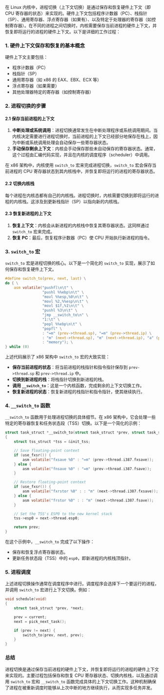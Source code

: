 在 Linux 内核中，进程切换（上下文切换）是通过保存和恢复硬件上下文（即 CPU 寄存器的状态）来实现的。硬件上下文包括程序计数器（PC）、栈指针（SP）、通用寄存器、浮点寄存器（如果有）、以及特定于处理器的寄存器（如控制寄存器）。在不同的进程之间切换时，内核需要保存当前进程的硬件上下文，并恢复即将运行的进程的硬件上下文。以下是详细的工作过程：

### 1. 硬件上下文保存和恢复的基本概念

硬件上下文主要包括：
- 程序计数器（PC）
- 栈指针（SP）
- 通用寄存器（如 x86 的 EAX、EBX、ECX 等）
- 浮点寄存器（如果需要）
- 其他处理器特定的寄存器（如控制寄存器）

### 2. 进程切换的步骤

#### 2.1 保存当前进程的上下文

1. **中断处理或系统调用**：进程切换通常发生在中断处理程序或系统调用期间。当内核决定需要进行进程切换时，当前进程的上下文已经部分地保存在栈上，因为中断或系统调用处理会自动保存一些寄存器状态。
2. **手动保存剩余上下文**：内核会手动保存那些未自动保存的寄存器状态。通常，这个过程由汇编代码实现，并且在内核的调度程序（scheduler）中调用。

在 x86 架构中，内核使用 `switch_to` 宏来完成进程切换，`switch_to` 宏会保存当前进程的 CPU 寄存器状态到其内核栈中，并恢复即将运行的进程的寄存器状态。

#### 2.2 切换内核栈

每个进程在内核态都有自己的内核栈。进程切换时，内核需要切换到即将运行的进程的内核栈。这涉及到更新栈指针（SP）以指向新的内核栈。

#### 2.3 恢复新进程的上下文

1. **恢复上下文**：内核会从新进程的内核栈中恢复其寄存器状态。这同样通过 `switch_to` 宏来完成。
2. **恢复 PC**：最后，恢复程序计数器（PC）使 CPU 开始执行新进程的指令。

### 3. `switch_to` 宏

`switch_to` 宏是进程切换的核心。以下是一个简化的 `switch_to` 实现，展示了如何保存和恢复硬件上下文。

```c
#define switch_to(prev, next, last) \
do { \
    asm volatile("pushfl\n\t" \
                 "pushl %%ebp\n\t" \
                 "movl %%esp,%0\n\t" \
                 "movl %2,%%esp\n\t" \
                 "movl $1f,%1\n\t" \
                 "pushl %3\n\t" \
                 "jmp __switch_to\n" \
                 "1:\t" \
                 "popl %%ebp\n\t" \
                 "popfl" \
                 : "=m" (prev->thread.sp), "=m" (prev->thread.ip) \
                 : "m" (next->thread.sp), "m" (next->thread.ip), "a" (prev), "d" (next) \
                 : "memory"); \
} while (0)
```

上述代码展示了 x86 架构中 `switch_to` 宏的大致实现：

- **保存当前进程的状态**：将当前进程的栈指针和指令指针保存到 `prev->thread.sp` 和 `prev->thread.ip` 中。
- **切换到新进程的栈**：将栈指针切换到新进程的栈。
- **调用 `__switch_to`**：这是一个内核函数，完成剩余的上下文切换工作。
- **恢复新进程的状态**：恢复新进程的栈指针和指令指针，使其继续执行。

### 4. `__switch_to` 函数

`__switch_to` 函数用于处理进程切换的具体细节。在 x86 架构中，它会处理一些特定的寄存器恢复和任务状态段（TSS）切换。以下是一个简化的示例：

```c
struct task_struct *__switch_to(struct task_struct *prev, struct task_struct *next)
{
    struct tss_struct *tss = &init_tss;

    // Save floating-point context
    if (use_fxsr()) {
        asm volatile("fxsave %0" : "=m" (prev->thread.i387.fxsave));
    } else {
        asm volatile("fnsave %0" : "=m" (prev->thread.i387.fsave));
    }

    // Restore floating-point context
    if (use_fxsr()) {
        asm volatile("fxrstor %0" : : "m" (next->thread.i387.fxsave));
    } else {
        asm volatile("frstor %0" : : "m" (next->thread.i387.fsave));
    }

    // Set the TSS's ESP0 to the new kernel stack
    tss->esp0 = next->thread.esp0;

    return prev;
}
```

在这个示例中，`__switch_to` 完成了以下操作：

- 保存和恢复浮点寄存器状态。
- 更新任务状态段（TSS）中的 `esp0`，即新进程的内核栈顶指针。

### 5. 进程调度

上述进程切换操作通常在调度程序中进行。调度程序会选择下一个要运行的进程，并调用 `switch_to` 宏进行上下文切换。例如：

```c
void schedule(void)
{
    struct task_struct *prev, *next;

    prev = current;
    next = pick_next_task();

    if (prev != next) {
        switch_to(prev, next, prev);
    }
}
```

### 总结

进程切换是通过保存当前进程的硬件上下文，并恢复即将运行的进程的硬件上下文来实现的。主要过程包括保存和恢复 CPU 寄存器状态、切换内核栈，以及通过调用 `switch_to` 宏和 `__switch_to` 函数完成具体的上下文切换工作。这种机制确保了进程在被重新调度时能够从上次中断的地方继续执行，从而实现多任务并发。